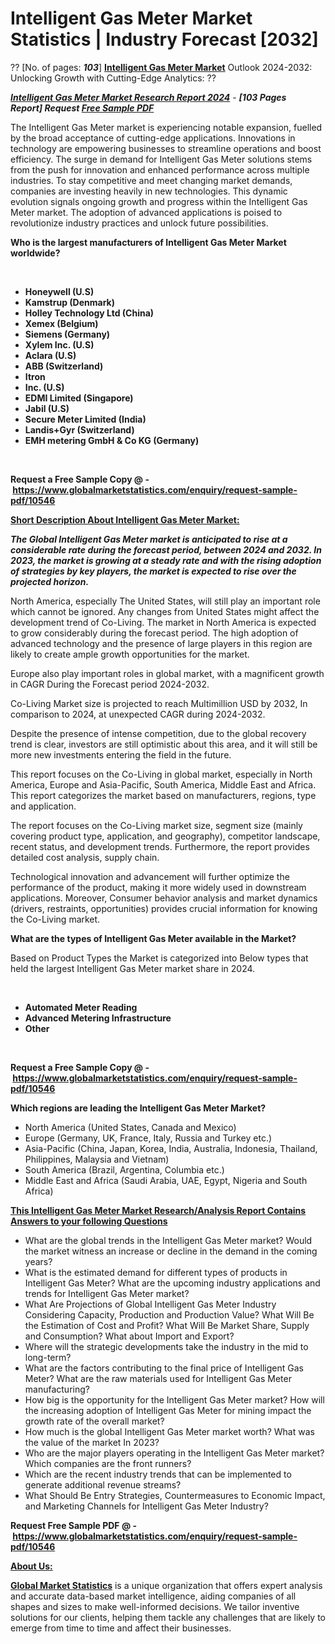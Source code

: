 <h1>Intelligent Gas Meter Market Statistics | Industry Forecast [2032]</h1>
<p>?? [No. of pages:&nbsp;<strong><em>103</em></strong>]&nbsp;<strong><a href="https://www.globalmarketstatistics.com/market-reports/intelligent-gas-meter-market-10546">Intelligent Gas Meter&nbsp;Market</a></strong>&nbsp;Outlook 2024-2032: Unlocking Growth with Cutting-Edge Analytics: ??</p>
<p><strong><em><a href="https://www.globalmarketstatistics.com/market-reports/intelligent-gas-meter-market-10546">Intelligent Gas Meter Market Research Report 2024</a></em></strong>&nbsp;-&nbsp;<strong><em>[103 Pages Report]&nbsp;Request <a href="https://www.globalmarketstatistics.com/enquiry/request-sample-pdf/10546">Free Sample PDF</a></em></strong></p>
<p>The Intelligent Gas Meter market is experiencing notable expansion, fuelled by the broad acceptance of cutting-edge applications. Innovations in technology are empowering businesses to streamline operations and boost efficiency. The surge in demand for Intelligent Gas Meter solutions stems from the push for innovation and enhanced performance across multiple industries. To stay competitive and meet changing market demands, companies are investing heavily in new technologies. This dynamic evolution signals ongoing growth and progress within the Intelligent Gas Meter market. The adoption of advanced applications is poised to revolutionize industry practices and unlock future possibilities.</p>
<p><strong>Who is the largest manufacturers of Intelligent Gas Meter Market worldwide?</strong></p>
<p>&nbsp;</p>
<ul>
<li><strong>Honeywell (U.S)</strong></li>
<li><strong>Kamstrup (Denmark)</strong></li>
<li><strong>Holley Technology Ltd (China)</strong></li>
<li><strong>Xemex (Belgium)</strong></li>
<li><strong>Siemens (Germany)</strong></li>
<li><strong>Xylem Inc. (U.S)</strong></li>
<li><strong>Aclara (U.S)</strong></li>
<li><strong>ABB (Switzerland)</strong></li>
<li><strong>Itron</strong></li>
<li><strong>Inc. (U.S)</strong></li>
<li><strong>EDMI Limited (Singapore)</strong></li>
<li><strong>Jabil (U.S)</strong></li>
<li><strong>Secure Meter Limited (India)</strong></li>
<li><strong>Landis+Gyr (Switzerland)</strong></li>
<li><strong>EMH metering GmbH &amp; Co KG (Germany)</strong></li>
</ul>
<p>&nbsp;</p>
<p><strong>Request a Free Sample Copy @ -&nbsp;<a href="https://www.globalmarketstatistics.com/enquiry/request-sample-pdf/10546">https://www.globalmarketstatistics.com/enquiry/request-sample-pdf/10546</a></strong></p>
<p><strong><u>Short Description About Intelligent Gas Meter Market:</u></strong></p>
<p><strong><em>The Global Intelligent Gas Meter market is anticipated to rise at a considerable rate during the forecast period, between 2024 and 2032. In 2023, the market is growing at a steady rate and with the rising adoption of strategies by key players, the market is expected to rise over the projected horizon.</em></strong></p>
<p>North America, especially The United States, will still play an important role which cannot be ignored. Any changes from United States might affect the development trend of Co-Living. The market in North America is expected to grow considerably during the forecast period. The high adoption of advanced technology and the presence of large players in this region are likely to create ample growth opportunities for the market.</p>
<p>Europe also play important roles in global market, with a magnificent growth in CAGR During the Forecast period 2024-2032.</p>
<p>Co-Living Market size is projected to reach Multimillion USD by 2032, In comparison to 2024, at unexpected CAGR during 2024-2032.</p>
<p>Despite the presence of intense competition, due to the global recovery trend is clear, investors are still optimistic about this area, and it will still be more new investments entering the field in the future.</p>
<p>This report focuses on the Co-Living in global market, especially in North America, Europe and Asia-Pacific, South America, Middle East and Africa. This report categorizes the market based on manufacturers, regions, type and application.</p>
<p>The report focuses on the Co-Living market size, segment size (mainly covering product type, application, and geography), competitor landscape, recent status, and development trends. Furthermore, the report provides detailed cost analysis, supply chain.</p>
<p>Technological innovation and advancement will further optimize the performance of the product, making it more widely used in downstream applications. Moreover, Consumer behavior analysis and market dynamics (drivers, restraints, opportunities) provides crucial information for knowing the Co-Living market.</p>
<p><strong>What are the types of Intelligent Gas Meter available in the Market?</strong></p>
<p>Based on Product Types the Market is categorized into Below types that held the largest Intelligent Gas Meter market share in 2024.</p>
<p>&nbsp;</p>
<ul>
<li><strong>Automated Meter Reading</strong></li>
<li><strong>Advanced Metering Infrastructure</strong></li>
<li><strong>Other</strong></li>
</ul>
<p>&nbsp;</p>
<p><strong>Request a Free Sample Copy @ -&nbsp;<a href="https://www.globalmarketstatistics.com/enquiry/request-sample-pdf/10546">https://www.globalmarketstatistics.com/enquiry/request-sample-pdf/10546</a></strong></p>
<p><strong>Which regions are leading the Intelligent Gas Meter Market?</strong></p>
<ul>
<li>North America (United States, Canada and Mexico)</li>
<li>Europe (Germany, UK, France, Italy, Russia and Turkey etc.)</li>
<li>Asia-Pacific (China, Japan, Korea, India, Australia, Indonesia, Thailand, Philippines, Malaysia and Vietnam)</li>
<li>South America (Brazil, Argentina, Columbia etc.)</li>
<li>Middle East and Africa (Saudi Arabia, UAE, Egypt, Nigeria and South Africa)</li>
</ul>
<p><strong><u>This Intelligent Gas Meter Market Research/Analysis Report Contains Answers to your following Questions</u></strong></p>
<ul>
<li>What are the global trends in the Intelligent Gas Meter market? Would the market witness an increase or decline in the demand in the coming years?</li>
<li>What is the estimated demand for different types of products in Intelligent Gas Meter? What are the upcoming industry applications and trends for Intelligent Gas Meter market?</li>
<li>What Are Projections of Global Intelligent Gas Meter Industry Considering Capacity, Production and Production Value? What Will Be the Estimation of Cost and Profit? What Will Be Market Share, Supply and Consumption? What about Import and Export?</li>
<li>Where will the strategic developments take the industry in the mid to long-term?</li>
<li>What are the factors contributing to the final price of Intelligent Gas Meter? What are the raw materials used for Intelligent Gas Meter manufacturing?</li>
<li>How big is the opportunity for the Intelligent Gas Meter market? How will the increasing adoption of Intelligent Gas Meter for mining impact the growth rate of the overall market?</li>
<li>How much is the global Intelligent Gas Meter market worth? What was the value of the market In 2023?</li>
<li>Who are the major players operating in the Intelligent Gas Meter market? Which companies are the front runners?</li>
<li>Which are the recent industry trends that can be implemented to generate additional revenue streams?</li>
<li>What Should Be Entry Strategies, Countermeasures to Economic Impact, and Marketing Channels for Intelligent Gas Meter Industry?</li>
</ul>
<p><strong>Request Free Sample PDF @ -&nbsp;<a href="https://www.globalmarketstatistics.com/enquiry/request-sample-pdf/10546">https://www.globalmarketstatistics.com/enquiry/request-sample-pdf/10546</a></strong></p>
<p><strong><u>About Us:</u></strong></p>
<p><strong><a href="https://www.globalmarketstatistics.com/">Global Market Statistics</a></strong>&nbsp;is a unique organization that offers expert analysis and accurate data-based market intelligence, aiding companies of all shapes and sizes to make well-informed decisions. We tailor inventive solutions for our clients, helping them tackle any challenges that are likely to emerge from time to time and affect their businesses.</p>